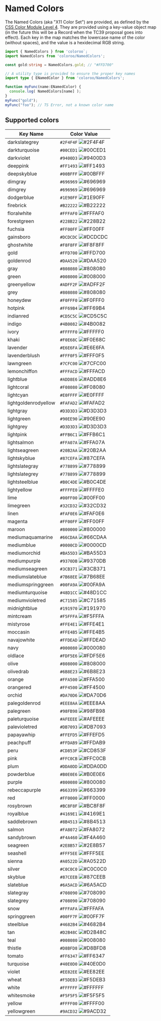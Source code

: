 # Named Colors

The Named Colors (aka "X11 Color Set") are provided, as defined by the [CSS Color Module Level 4](https://www.w3.org/TR/css-color-4/#named-colors). They are provided using a key-value object map (in the future this will be a Record when the TC39 proposal goes into effect). Each key in the map matches the lowercase
name of the color (without spaces), and the value is a hexidecimal RGB string.

```TypeScript
import { NamedColors } from 'coloroo`;
import NamedColors from 'coloroo/NamedColors';

const gold:string = NamedColors.gold; // "#FFD700"

// A utility type is provided to ensure the proper key names
import type { ENamedColor } from 'coloroo/NamedColors';

function myFunc(name:ENamedColor) {
  console.log( NamedColors[name] );
}
myFunc("gold");
myFunc("foo"); // TS Error, not a known color name
```

## Supported colors

| Key Name | Color Value |
| -------- | ----------- |
| darkslategrey | `#2F4F4F` ![#2F4F4F](https://via.placeholder.com/15/2F4F4F/000000?text=+)|
| darkturquoise | `#00CED1` ![#00CED1](https://via.placeholder.com/15/00CED1/000000?text=+)|
| darkviolet | `#9400D3` ![#9400D3](https://via.placeholder.com/15/9400D3/000000?text=+)|
| deeppink | `#FF1493` ![#FF1493](https://via.placeholder.com/15/FF1493/000000?text=+)|
| deepskyblue | `#00BFFF` ![#00BFFF](https://via.placeholder.com/15/00BFFF/000000?text=+)|
| dimgray | `#696969` ![#696969](https://via.placeholder.com/15/696969/000000?text=+)|
| dimgrey | `#696969` ![#696969](https://via.placeholder.com/15/696969/000000?text=+)|
| dodgerblue | `#1E90FF` ![#1E90FF](https://via.placeholder.com/15/1E90FF/000000?text=+)|
| firebrick | `#B22222` ![#B22222](https://via.placeholder.com/15/B22222/000000?text=+)|
| floralwhite | `#FFFAF0` ![#FFFAF0](https://via.placeholder.com/15/FFFAF0/000000?text=+)|
| forestgreen | `#228B22` ![#228B22](https://via.placeholder.com/15/228B22/000000?text=+)|
| fuchsia | `#FF00FF` ![#FF00FF](https://via.placeholder.com/15/FF00FF/000000?text=+)|
| gainsboro | `#DCDCDC` ![#DCDCDC](https://via.placeholder.com/15/DCDCDC/000000?text=+)|
| ghostwhite | `#F8F8FF` ![#F8F8FF](https://via.placeholder.com/15/F8F8FF/000000?text=+)|
| gold | `#FFD700` ![#FFD700](https://via.placeholder.com/15/FFD700/000000?text=+)|
| goldenrod | `#DAA520` ![#DAA520](https://via.placeholder.com/15/DAA520/000000?text=+)|
| gray | `#808080` ![#808080](https://via.placeholder.com/15/808080/000000?text=+)|
| green | `#008000` ![#008000](https://via.placeholder.com/15/008000/000000?text=+)|
| greenyellow | `#ADFF2F` ![#ADFF2F](https://via.placeholder.com/15/ADFF2F/000000?text=+)|
| grey | `#808080` ![#808080](https://via.placeholder.com/15/808080/000000?text=+)|
| honeydew | `#F0FFF0` ![#F0FFF0](https://via.placeholder.com/15/F0FFF0/000000?text=+)|
| hotpink | `#FF69B4` ![#FF69B4](https://via.placeholder.com/15/FF69B4/000000?text=+)|
| indianred | `#CD5C5C` ![#CD5C5C](https://via.placeholder.com/15/CD5C5C/000000?text=+)|
| indigo | `#4B0082` ![#4B0082](https://via.placeholder.com/15/4B0082/000000?text=+)|
| ivory | `#FFFFF0` ![#FFFFF0](https://via.placeholder.com/15/FFFFF0/000000?text=+)|
| khaki | `#F0E68C` ![#F0E68C](https://via.placeholder.com/15/F0E68C/000000?text=+)|
| lavender | `#E6E6FA` ![#E6E6FA](https://via.placeholder.com/15/E6E6FA/000000?text=+)|
| lavenderblush | `#FFF0F5` ![#FFF0F5](https://via.placeholder.com/15/FFF0F5/000000?text=+)|
| lawngreen | `#7CFC00` ![#7CFC00](https://via.placeholder.com/15/7CFC00/000000?text=+)|
| lemonchiffon | `#FFFACD` ![#FFFACD](https://via.placeholder.com/15/FFFACD/000000?text=+)|
| lightblue | `#ADD8E6` ![#ADD8E6](https://via.placeholder.com/15/ADD8E6/000000?text=+)|
| lightcoral | `#F08080` ![#F08080](https://via.placeholder.com/15/F08080/000000?text=+)|
| lightcyan | `#E0FFFF` ![#E0FFFF](https://via.placeholder.com/15/E0FFFF/000000?text=+)|
| lightgoldenrodyellow | `#FAFAD2` ![#FAFAD2](https://via.placeholder.com/15/FAFAD2/000000?text=+)|
| lightgray | `#D3D3D3` ![#D3D3D3](https://via.placeholder.com/15/D3D3D3/000000?text=+)|
| lightgreen | `#90EE90` ![#90EE90](https://via.placeholder.com/15/90EE90/000000?text=+)|
| lightgrey | `#D3D3D3` ![#D3D3D3](https://via.placeholder.com/15/D3D3D3/000000?text=+)|
| lightpink | `#FFB6C1` ![#FFB6C1](https://via.placeholder.com/15/FFB6C1/000000?text=+)|
| lightsalmon | `#FFA07A` ![#FFA07A](https://via.placeholder.com/15/FFA07A/000000?text=+)|
| lightseagreen | `#20B2AA` ![#20B2AA](https://via.placeholder.com/15/20B2AA/000000?text=+)|
| lightskyblue | `#87CEFA` ![#87CEFA](https://via.placeholder.com/15/87CEFA/000000?text=+)|
| lightslategray | `#778899` ![#778899](https://via.placeholder.com/15/778899/000000?text=+)|
| lightslategrey | `#778899` ![#778899](https://via.placeholder.com/15/778899/000000?text=+)|
| lightsteelblue | `#B0C4DE` ![#B0C4DE](https://via.placeholder.com/15/B0C4DE/000000?text=+)|
| lightyellow | `#FFFFE0` ![#FFFFE0](https://via.placeholder.com/15/FFFFE0/000000?text=+)|
| lime | `#00FF00` ![#00FF00](https://via.placeholder.com/15/00FF00/000000?text=+)|
| limegreen | `#32CD32` ![#32CD32](https://via.placeholder.com/15/32CD32/000000?text=+)|
| linen | `#FAF0E6` ![#FAF0E6](https://via.placeholder.com/15/FAF0E6/000000?text=+)|
| magenta | `#FF00FF` ![#FF00FF](https://via.placeholder.com/15/FF00FF/000000?text=+)|
| maroon | `#800000` ![#800000](https://via.placeholder.com/15/800000/000000?text=+)|
| mediumaquamarine | `#66CDAA` ![#66CDAA](https://via.placeholder.com/15/66CDAA/000000?text=+)|
| mediumblue | `#0000CD` ![#0000CD](https://via.placeholder.com/15/0000CD/000000?text=+)|
| mediumorchid | `#BA55D3` ![#BA55D3](https://via.placeholder.com/15/BA55D3/000000?text=+)|
| mediumpurple | `#9370DB` ![#9370DB](https://via.placeholder.com/15/9370DB/000000?text=+)|
| mediumseagreen | `#3CB371` ![#3CB371](https://via.placeholder.com/15/3CB371/000000?text=+)|
| mediumslateblue | `#7B68EE` ![#7B68EE](https://via.placeholder.com/15/7B68EE/000000?text=+)|
| mediumspringgreen | `#00FA9A` ![#00FA9A](https://via.placeholder.com/15/00FA9A/000000?text=+)|
| mediumturquoise | `#48D1CC` ![#48D1CC](https://via.placeholder.com/15/48D1CC/000000?text=+)|
| mediumvioletred | `#C71585` ![#C71585](https://via.placeholder.com/15/C71585/000000?text=+)|
| midnightblue | `#191970` ![#191970](https://via.placeholder.com/15/191970/000000?text=+)|
| mintcream | `#F5FFFA` ![#F5FFFA](https://via.placeholder.com/15/F5FFFA/000000?text=+)|
| mistyrose | `#FFE4E1` ![#FFE4E1](https://via.placeholder.com/15/FFE4E1/000000?text=+)|
| moccasin | `#FFE4B5` ![#FFE4B5](https://via.placeholder.com/15/FFE4B5/000000?text=+)|
| navajowhite | `#FFDEAD` ![#FFDEAD](https://via.placeholder.com/15/FFDEAD/000000?text=+)|
| navy | `#000080` ![#000080](https://via.placeholder.com/15/000080/000000?text=+)|
| oldlace | `#FDF5E6` ![#FDF5E6](https://via.placeholder.com/15/FDF5E6/000000?text=+)|
| olive | `#808000` ![#808000](https://via.placeholder.com/15/808000/000000?text=+)|
| olivedrab | `#6B8E23` ![#6B8E23](https://via.placeholder.com/15/6B8E23/000000?text=+)|
| orange | `#FFA500` ![#FFA500](https://via.placeholder.com/15/FFA500/000000?text=+)|
| orangered | `#FF4500` ![#FF4500](https://via.placeholder.com/15/FF4500/000000?text=+)|
| orchid | `#DA70D6` ![#DA70D6](https://via.placeholder.com/15/DA70D6/000000?text=+)|
| palegoldenrod | `#EEE8AA` ![#EEE8AA](https://via.placeholder.com/15/EEE8AA/000000?text=+)|
| palegreen | `#98FB98` ![#98FB98](https://via.placeholder.com/15/98FB98/000000?text=+)|
| paleturquoise | `#AFEEEE` ![#AFEEEE](https://via.placeholder.com/15/AFEEEE/000000?text=+)|
| palevioletred | `#DB7093` ![#DB7093](https://via.placeholder.com/15/DB7093/000000?text=+)|
| papayawhip | `#FFEFD5` ![#FFEFD5](https://via.placeholder.com/15/FFEFD5/000000?text=+)|
| peachpuff | `#FFDAB9` ![#FFDAB9](https://via.placeholder.com/15/FFDAB9/000000?text=+)|
| peru | `#CD853F` ![#CD853F](https://via.placeholder.com/15/CD853F/000000?text=+)|
| pink | `#FFC0CB` ![#FFC0CB](https://via.placeholder.com/15/FFC0CB/000000?text=+)|
| plum | `#DDA0DD` ![#DDA0DD](https://via.placeholder.com/15/DDA0DD/000000?text=+)|
| powderblue | `#B0E0E6` ![#B0E0E6](https://via.placeholder.com/15/B0E0E6/000000?text=+)|
| purple | `#800080` ![#800080](https://via.placeholder.com/15/800080/000000?text=+)|
| rebeccapurple | `#663399` ![#663399](https://via.placeholder.com/15/663399/000000?text=+)|
| red | `#FF0000` ![#FF0000](https://via.placeholder.com/15/FF0000/000000?text=+)|
| rosybrown | `#BC8F8F` ![#BC8F8F](https://via.placeholder.com/15/BC8F8F/000000?text=+)|
| royalblue | `#4169E1` ![#4169E1](https://via.placeholder.com/15/4169E1/000000?text=+)|
| saddlebrown | `#8B4513` ![#8B4513](https://via.placeholder.com/15/8B4513/000000?text=+)|
| salmon | `#FA8072` ![#FA8072](https://via.placeholder.com/15/FA8072/000000?text=+)|
| sandybrown | `#F4A460` ![#F4A460](https://via.placeholder.com/15/F4A460/000000?text=+)|
| seagreen | `#2E8B57` ![#2E8B57](https://via.placeholder.com/15/2E8B57/000000?text=+)|
| seashell | `#FFF5EE` ![#FFF5EE](https://via.placeholder.com/15/FFF5EE/000000?text=+)|
| sienna | `#A0522D` ![#A0522D](https://via.placeholder.com/15/A0522D/000000?text=+)|
| silver | `#C0C0C0` ![#C0C0C0](https://via.placeholder.com/15/C0C0C0/000000?text=+)|
| skyblue | `#87CEEB` ![#87CEEB](https://via.placeholder.com/15/87CEEB/000000?text=+)|
| slateblue | `#6A5ACD` ![#6A5ACD](https://via.placeholder.com/15/6A5ACD/000000?text=+)|
| slategray | `#708090` ![#708090](https://via.placeholder.com/15/708090/000000?text=+)|
| slategrey | `#708090` ![#708090](https://via.placeholder.com/15/708090/000000?text=+)|
| snow | `#FFFAFA` ![#FFFAFA](https://via.placeholder.com/15/FFFAFA/000000?text=+)|
| springgreen | `#00FF7F` ![#00FF7F](https://via.placeholder.com/15/00FF7F/000000?text=+)|
| steelblue | `#4682B4` ![#4682B4](https://via.placeholder.com/15/4682B4/000000?text=+)|
| tan | `#D2B48C` ![#D2B48C](https://via.placeholder.com/15/D2B48C/000000?text=+)|
| teal | `#008080` ![#008080](https://via.placeholder.com/15/008080/000000?text=+)|
| thistle | `#D8BFD8` ![#D8BFD8](https://via.placeholder.com/15/D8BFD8/000000?text=+)|
| tomato | `#FF6347` ![#FF6347](https://via.placeholder.com/15/FF6347/000000?text=+)|
| turquoise | `#40E0D0` ![#40E0D0](https://via.placeholder.com/15/40E0D0/000000?text=+)|
| violet | `#EE82EE` ![#EE82EE](https://via.placeholder.com/15/EE82EE/000000?text=+)|
| wheat | `#F5DEB3` ![#F5DEB3](https://via.placeholder.com/15/F5DEB3/000000?text=+)|
| white | `#FFFFFF` ![#FFFFFF](https://via.placeholder.com/15/FFFFFF/000000?text=+)|
| whitesmoke | `#F5F5F5` ![#F5F5F5](https://via.placeholder.com/15/F5F5F5/000000?text=+)|
| yellow | `#FFFF00` ![#FFFF00](https://via.placeholder.com/15/FFFF00/000000?text=+)|
| yellowgreen | `#9ACD32` ![#9ACD32](https://via.placeholder.com/15/9ACD32/000000?text=+)|
